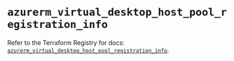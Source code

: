 # `azurerm_virtual_desktop_host_pool_registration_info`

Refer to the Terraform Registry for docs: [`azurerm_virtual_desktop_host_pool_registration_info`](https://registry.terraform.io/providers/hashicorp/azurerm/3.94.0/docs/resources/virtual_desktop_host_pool_registration_info).
